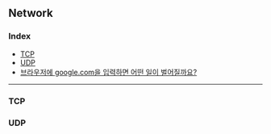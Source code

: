 ## Network
### Index
- [TCP](#tcp)
- [UDP](#udp)
- [브라우저에 google.com을 입력하면 어떤 일이 벌어질까요?](https://github.com/alex/what-happens-when)
--------
### TCP
### UDP
